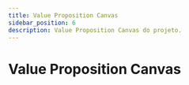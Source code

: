 ```yaml
---
title: Value Proposition Canvas
sidebar_position: 6
description: Value Proposition Canvas do projeto.
---
```


# Value Proposition Canvas